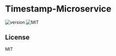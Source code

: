 # Timestamp-Microservice
![version](https://img.shields.io/badge/version-0.1.0-blue.svg)
![MIT](https://img.shields.io/github/license/mashape/apistatus.svg)

## License
MIT
